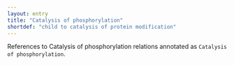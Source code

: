 ```yaml
---
layout: entry
title: "Catalysis of phosphorylation"
shortdef: "child to catalysis of protein modification"
---
```


References to Catalysis of phosphorylation relations annotated as `Catalysis of phosphorylation`.